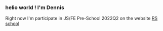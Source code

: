 ### helio world ! I'm Dennis
Right now I'm participate in JS/FE Pre-School 2022Q2 on the website [RS school](https://rs.school/)
